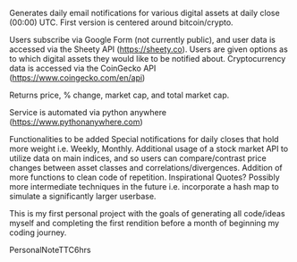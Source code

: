Generates daily email notifications for various digital assets at daily close (00:00) UTC. First version is centered around bitcoin/crypto.

Users subscribe via Google Form (not currently public), and user data is accessed via the Sheety API (https://sheety.co). Users are given options as to which digital assets they would like to be notified about.
Cryptocurrency data is accessed via the CoinGecko API (https://www.coingecko.com/en/api)

Returns price, % change, market cap, and total market cap.

Service is automated via python anywhere (https://www.pythonanywhere.com)

Functionalities to be added
Special notifications for daily closes that hold more weight i.e. Weekly, Monthly.
Additional usage of a stock market API to utilize data on main indices, and so users can compare/contrast price changes between asset classes and correlations/divergences.
Addition of more functions to clean code of repetition.
Inspirational Quotes?
Possibly more intermediate techniques in the future i.e. incorporate a hash map to simulate a significantly larger userbase.



This is my first personal project with the goals of generating all code/ideas myself and completing the first rendition before a month of beginning my coding journey. 

















































PersonalNoteTTC6hrs
